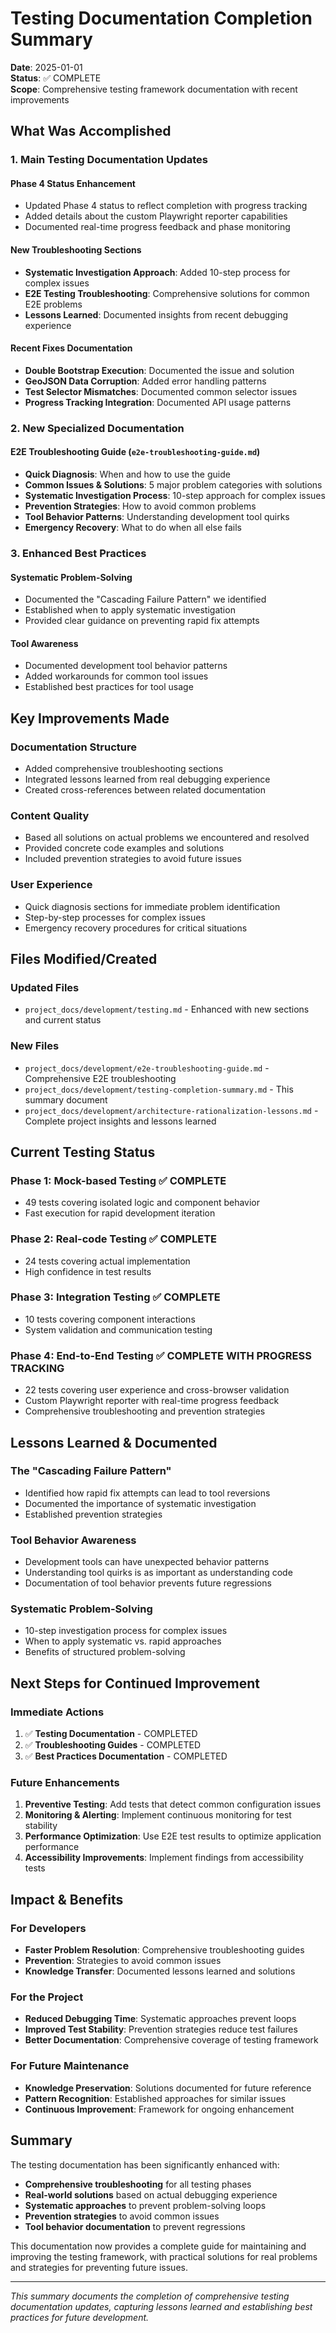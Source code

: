 # Testing Documentation Completion Summary

**Date**: 2025-01-01  
**Status**: ✅ COMPLETE  
**Scope**: Comprehensive testing framework documentation with recent improvements

## What Was Accomplished

### **1. Main Testing Documentation Updates**

#### **Phase 4 Status Enhancement**
- Updated Phase 4 status to reflect completion with progress tracking
- Added details about the custom Playwright reporter capabilities
- Documented real-time progress feedback and phase monitoring

#### **New Troubleshooting Sections**
- **Systematic Investigation Approach**: Added 10-step process for complex issues
- **E2E Testing Troubleshooting**: Comprehensive solutions for common E2E problems
- **Lessons Learned**: Documented insights from recent debugging experience

#### **Recent Fixes Documentation**
- **Double Bootstrap Execution**: Documented the issue and solution
- **GeoJSON Data Corruption**: Added error handling patterns
- **Test Selector Mismatches**: Documented common selector issues
- **Progress Tracking Integration**: Documented API usage patterns

### **2. New Specialized Documentation**

#### **E2E Troubleshooting Guide** (`e2e-troubleshooting-guide.md`)
- **Quick Diagnosis**: When and how to use the guide
- **Common Issues & Solutions**: 5 major problem categories with solutions
- **Systematic Investigation Process**: 10-step approach for complex issues
- **Prevention Strategies**: How to avoid common problems
- **Tool Behavior Patterns**: Understanding development tool quirks
- **Emergency Recovery**: What to do when all else fails

### **3. Enhanced Best Practices**

#### **Systematic Problem-Solving**
- Documented the "Cascading Failure Pattern" we identified
- Established when to apply systematic investigation
- Provided clear guidance on preventing rapid fix attempts

#### **Tool Awareness**
- Documented development tool behavior patterns
- Added workarounds for common tool issues
- Established best practices for tool usage

## Key Improvements Made

### **Documentation Structure**
- Added comprehensive troubleshooting sections
- Integrated lessons learned from real debugging experience
- Created cross-references between related documentation

### **Content Quality**
- Based all solutions on actual problems we encountered and resolved
- Provided concrete code examples and solutions
- Included prevention strategies to avoid future issues

### **User Experience**
- Quick diagnosis sections for immediate problem identification
- Step-by-step processes for complex issues
- Emergency recovery procedures for critical situations

## Files Modified/Created

### **Updated Files**
- `project_docs/development/testing.md` - Enhanced with new sections and current status

### **New Files**
- `project_docs/development/e2e-troubleshooting-guide.md` - Comprehensive E2E troubleshooting
- `project_docs/development/testing-completion-summary.md` - This summary document
- `project_docs/development/architecture-rationalization-lessons.md` - Complete project insights and lessons learned

## Current Testing Status

### **Phase 1: Mock-based Testing** ✅ COMPLETE
- 49 tests covering isolated logic and component behavior
- Fast execution for rapid development iteration

### **Phase 2: Real-code Testing** ✅ COMPLETE  
- 24 tests covering actual implementation
- High confidence in test results

### **Phase 3: Integration Testing** ✅ COMPLETE
- 10 tests covering component interactions
- System validation and communication testing

### **Phase 4: End-to-End Testing** ✅ COMPLETE WITH PROGRESS TRACKING
- 22 tests covering user experience and cross-browser validation
- Custom Playwright reporter with real-time progress feedback
- Comprehensive troubleshooting and prevention strategies

## Lessons Learned & Documented

### **The "Cascading Failure Pattern"**
- Identified how rapid fix attempts can lead to tool reversions
- Documented the importance of systematic investigation
- Established prevention strategies

### **Tool Behavior Awareness**
- Development tools can have unexpected behavior patterns
- Understanding tool quirks is as important as understanding code
- Documentation of tool behavior prevents future regressions

### **Systematic Problem-Solving**
- 10-step investigation process for complex issues
- When to apply systematic vs. rapid approaches
- Benefits of structured problem-solving

## Next Steps for Continued Improvement

### **Immediate Actions**
1. ✅ **Testing Documentation** - COMPLETED
2. ✅ **Troubleshooting Guides** - COMPLETED  
3. ✅ **Best Practices Documentation** - COMPLETED

### **Future Enhancements**
1. **Preventive Testing**: Add tests that detect common configuration issues
2. **Monitoring & Alerting**: Implement continuous monitoring for test stability
3. **Performance Optimization**: Use E2E test results to optimize application performance
4. **Accessibility Improvements**: Implement findings from accessibility tests

## Impact & Benefits

### **For Developers**
- **Faster Problem Resolution**: Comprehensive troubleshooting guides
- **Prevention**: Strategies to avoid common issues
- **Knowledge Transfer**: Documented lessons learned and solutions

### **For the Project**
- **Reduced Debugging Time**: Systematic approaches prevent loops
- **Improved Test Stability**: Prevention strategies reduce test failures
- **Better Documentation**: Comprehensive coverage of testing framework

### **For Future Maintenance**
- **Knowledge Preservation**: Solutions documented for future reference
- **Pattern Recognition**: Established approaches for similar issues
- **Continuous Improvement**: Framework for ongoing enhancement

## Summary

The testing documentation has been significantly enhanced with:

- **Comprehensive troubleshooting** for all testing phases
- **Real-world solutions** based on actual debugging experience  
- **Systematic approaches** to prevent problem-solving loops
- **Prevention strategies** to avoid common issues
- **Tool behavior documentation** to prevent regressions

This documentation now provides a complete guide for maintaining and improving the testing framework, with practical solutions for real problems and strategies for preventing future issues.

---

*This summary documents the completion of comprehensive testing documentation updates, capturing lessons learned and establishing best practices for future development.*
